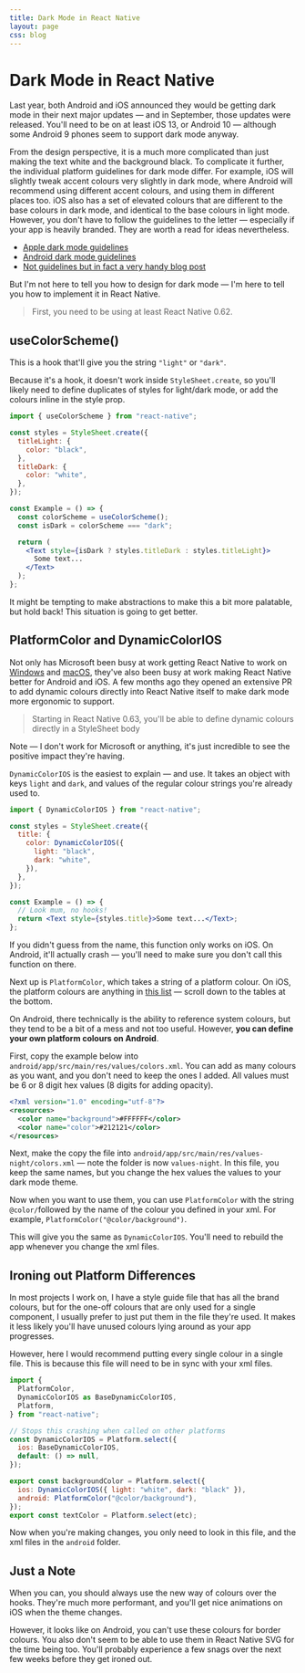 ```yaml
---
title: Dark Mode in React Native
layout: page
css: blog
---
```


# Dark Mode in React Native

Last year, both Android and iOS announced they would be getting dark mode in their next major updates &mdash; and in September, those updates were released. You'll need to be on at least iOS 13, or Android 10 &mdash; although some Android 9 phones seem to support dark mode anyway.

From the design perspective, it is a much more complicated than just making the text white and the background black. To complicate it further, the individual platform guidelines for dark mode differ. For example, iOS will slightly tweak accent colours very slightly in dark mode, where Android will recommend using different accent colours, and using them in different places too. iOS also has a set of elevated colours that are different to the base colours in dark mode, and identical to the base colours in light mode. However, you don't have to follow the guidelines to the letter &mdash; especially if your app is heavily branded. They are worth a read for ideas nevertheless.

- [Apple dark mode guidelines](https://developer.apple.com/design/human-interface-guidelines/ios/visual-design/dark-mode/)
- [Android dark mode guidelines](https://material.io/design/color/dark-theme.html#states)
- [Not guidelines but in fact a very handy blog post](https://uxdesign.cc/turn-the-lights-off-designing-the-dark-mode-of-wego-ios-app-6c4967e59dd6)

But I'm not here to tell you how to design for dark mode &mdash; I'm here to tell you how to implement it in React Native.

> First, you need to be using at least React Native 0.62.

## useColorScheme()

This is a hook that'll give you the string `"light"` or `"dark"`.

Because it's a hook, it doesn't work inside `StyleSheet.create`, so you'll likely need to define duplicates of styles for light/dark mode, or add the colours inline in the style prop.

```jsx
import { useColorScheme } from "react-native";

const styles = StyleSheet.create({
  titleLight: {
    color: "black",
  },
  titleDark: {
    color: "white",
  },
});

const Example = () => {
  const colorScheme = useColorScheme();
  const isDark = colorScheme === "dark";

  return (
    <Text style={isDark ? styles.titleDark : styles.titleLight}>
      Some text...
    </Text>
  );
};
```

It might be tempting to make abstractions to make this a bit more palatable, but hold back! This situation is going to get better.

## PlatformColor and DynamicColorIOS

Not only has Microsoft been busy at work getting React Native to work on [Windows](https://microsoft.github.io/react-native-windows/) and [macOS](https://github.com/microsoft/react-native-macos), they've also been busy at work making React Native better for Android and iOS. A few months ago they opened an extensive PR to add dynamic colours directly into React Native itself to make dark mode more ergonomic to support.

> Starting in React Native 0.63, you'll be able to define dynamic colours directly in a StyleSheet body

Note &mdash; I don't work for Microsoft or anything, it's just incredible to see the positive impact they're having.

`DynamicColorIOS` is the easiest to explain &mdash; and use. It takes an object with keys `light` and `dark`, and values of the regular colour strings you're already used to.

```jsx
import { DynamicColorIOS } from "react-native";

const styles = StyleSheet.create({
  title: {
    color: DynamicColorIOS({
      light: "black",
      dark: "white",
    }),
  },
});

const Example = () => {
  // Look mum, no hooks!
  return <Text style={styles.title}>Some text...</Text>;
};
```

If you didn't guess from the name, this function only works on iOS. On Android, it'll actually crash &mdash; you'll need to make sure you don't call this function on there.

Next up is `PlatformColor`, which takes a string of a platform colour. On iOS, the platform colours are anything in [this list](https://noahgilmore.com/blog/dark-mode-uicolor-compatibility/) &mdash; scroll down to the tables at the bottom.

On Android, there technically is the ability to reference system colours, but they tend to be a bit of a mess and not too useful. However, **you can define your own platform colours on Android**.

First, copy the example below into `android/app/src/main/res/values/colors.xml`. You can add as many colours as you want, and you don't need to keep the ones I added. All values must be 6 or 8 digit hex values (8 digits for adding opacity).

```xml
<?xml version="1.0" encoding="utf-8"?>
<resources>
  <color name="background">#FFFFFF</color>
  <color name="color">#212121</color>
</resources>
```

Next, make the copy the file into `android/app/src/main/res/values-night/colors.xml` &mdash; note the folder is now `values-night`. In this file, you keep the same names, but you change the hex values the values to your dark mode theme.

Now when you want to use them, you can use `PlatformColor` with the string `@color/`followed by the name of the colour you defined in your xml. For example, `PlatformColor("@color/background")`.

This will give you the same as `DynamicColorIOS`. You'll need to rebuild the app whenever you change the xml files.

## Ironing out Platform Differences

In most projects I work on, I have a style guide file that has all the brand colours, but for the one-off colours that are only used for a single component, I usually prefer to just put them in the file they're used. It makes it less likely you'll have unused colours lying around as your app progresses.

However, here I would recommend putting every single colour in a single file. This is because this file will need to be in sync with your xml files.

```jsx
import {
  PlatformColor,
  DynamicColorIOS as BaseDynamicColorIOS,
  Platform,
} from "react-native";

// Stops this crashing when called on other platforms
const DynamicColorIOS = Platform.select({
  ios: BaseDynamicColorIOS,
  default: () => null,
});

export const backgroundColor = Platform.select({
  ios: DynamicColorIOS({ light: "white", dark: "black" }),
  android: PlatformColor("@color/background"),
});
export const textColor = Platform.select(etc);
```

Now when you're making changes, you only need to look in this file, and the xml files in the `android` folder.

## Just a Note

When you can, you should always use the new way of colours over the hooks. They're much more performant, and you'll get nice animations on iOS when the theme changes.

However, it looks like on Android, you can't use these colours for border colours. You also don't seem to be able to use them in React Native SVG for the time being too. You'll probably experience a few snags over the next few weeks before they get ironed out.
